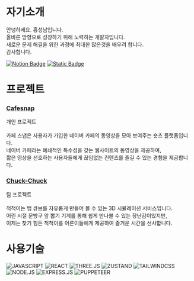 # 자기소개

안녕하세요. 홍성남입니다.  
올바른 방향으로 성장하기 위해 노력하는 개발자입니다.  
새로운 문제 해결을 위한 과정에 최대한 많은것을 배우려 합니다.  
감사합니다.

[![Notion Badge](https://img.shields.io/badge/Notion-FFC733?style=for-the-badge&logo=Notion&logoColor=black&link=https://zzinlee.notion.site/zzinLee-a2ea10dea2524c739b322993f56cde7d?pvs=4)](https://rumbling-soapwort-532.notion.site/193c136f865180bc908ed8a8e4f5064b?pvs=4)
[![Static Badge](https://img.shields.io/badge/Gmail-green?style=for-the-badge&logo=gmail&logoColor=%23EA4335)](mailto:hongdev26@gmail.com)

# 프로젝트

### [Cafesnap](https://github.com/cafe-snap/cafesnap-client)
개인 프로젝트  
</br>
카페 스냅은 사용자가 가입한 네이버 카페의 동영상을 모아 보여주는 숏츠 플랫폼입니다.  
네이버 카페라는 폐쇄적인 특수성을 갖는 웹사이트의 동영상을 제공하여,  
짧은 영상을 선호하는 사용자들에게 끊임없는 컨텐츠를 즐길 수 있는 경험을 제공합니다.

### [Chuck-Chuck](https://github.com/The-Chuck-Chuck/The-Chuck)
팀 프로젝트  
</br>
척척이는 뱀 큐브를 자유롭게 만들어 볼 수 있는 3D 시뮬레이션 서비스입니다.  
어린 시절 문방구 앞 뽑기 기계를 통해 쉽게 만나볼 수 있는 장난감이었지만,  
이제는 찾기 힘든 척척이를 어른이들에게 제공하여 즐거운 시간을 선사합니다.


# 사용기술

![JAVASCRIPT](https://img.shields.io/badge/javascript-%23323330.svg?style=for-the-badge&logo=javascript&logoColor=%23F7DF1E)
![REACT](https://img.shields.io/badge/react-%2320232a.svg?style=for-the-badge&logo=react&logoColor=%2361DAFB)
![THREE.JS](https://img.shields.io/badge/three.js-%23323330.svg?style=for-the-badge&logo=threedotjs&logoColor=white)
![ZUSTAND](https://img.shields.io/badge/zustand-54283c?style=for-the-badge&logo=zustand&logoColor=black)
![TAILWINDCSS](https://img.shields.io/badge/tailwindcss-%2338B2AC.svg?style=for-the-badge&logo=tailwind-css&logoColor=white)  
![NODE.JS](https://img.shields.io/badge/node.js-5FA04E?style=for-the-badge&logo=node.js&logoColor=white)
![EXPRESS.JS](https://img.shields.io/badge/express.js-%23404d59.svg?style=for-the-badge&logo=express&logoColor=%2361DAFB)
![PUPPETEER](https://img.shields.io/badge/puppeteer-%40B5A4.svg?style=for-the-badge&logo=puppeteer&logoColor=white)